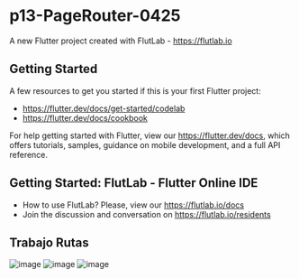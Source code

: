 # p13-PageRouter-0425

A new Flutter project created with FlutLab - https://flutlab.io

## Getting Started

A few resources to get you started if this is your first Flutter project:

- https://flutter.dev/docs/get-started/codelab
- https://flutter.dev/docs/cookbook

For help getting started with Flutter, view our
https://flutter.dev/docs, which offers tutorials,
samples, guidance on mobile development, and a full API reference.

## Getting Started: FlutLab - Flutter Online IDE

- How to use FlutLab? Please, view our https://flutlab.io/docs
- Join the discussion and conversation on https://flutlab.io/residents
## Trabajo Rutas
![image](https://github.com/JAcevedoCastro/Rutas-6J-0425/assets/144373213/4d4c03a4-301a-4462-9d5f-c05ae7f69dca)
  ![image](https://github.com/JAcevedoCastro/Rutas-6J-0425/assets/144373213/bcb79f83-e439-4bd8-b7f0-e6b875fb2525)
  ![image](https://github.com/JAcevedoCastro/Rutas-6J-0425/assets/144373213/204e483a-b5af-4925-9014-64ae81b1551a)


